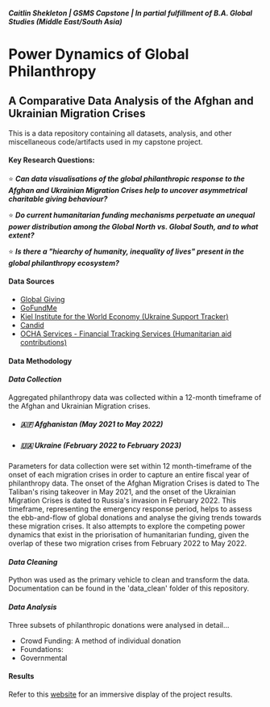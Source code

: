 ##### *Caitlin Shekleton | GSMS Capstone | In partial fulfillment of B.A. Global Studies (Middle East/South Asia)*

# **Power Dynamics of Global Philanthropy**
## **A Comparative Data Analysis of the Afghan and Ukrainian Migration Crises**

This is a data repository containing all datasets, analysis, and other miscellaneous code/artifacts used in my capstone project.

#### Key Research Questions: 
⭐ ***Can data visualisations of the global philanthropic response to the Afghan and Ukrainian Migration Crises help to uncover asymmetrical charitable giving behaviour?***

⭐ ***Do current humanitarian funding mechanisms perpetuate an unequal power distribution among the Global North vs. Global South, and to what extent?***

⭐ ***Is there a "hiearchy of humanity, inequality of lives" present in the global philanthropy ecosystem?***

#### Data Sources
- [Global Giving](https://www.globalgiving.org/)
- [GoFundMe](https://www.gofundme.com/)
- [Kiel Institute for the World Economy (Ukraine Support Tracker)](https://www.ifw-kiel.de/topics/war-against-ukraine/ukraine-support-tracker/)
- [Candid](https://candid.org/)
- [OCHA Services - Financial Tracking Services (Humanitarian aid contributions)](https://fts.unocha.org/)

#### Data Methodology 
#### *Data Collection*
Aggregated philanthropy data was collected within a 12-month timeframe of the Afghan and Ukrainian Migration crises.
- ##### 🇦🇫 Afghanistan (May 2021 to May 2022)
- ##### 🇺🇦 Ukraine (February 2022 to February 2023)


Parameters for data collection were set within 12 month-timeframe of the onset of each migration crises in order to capture an entire fiscal year of philanthropy data. The onset of the Afghan Migration Crises is dated to The Taliban's rising takeover in May 2021, and the onset of the Ukrainian Migration Crises is dated to Russia's invasion in February 2022. This timeframe, representing the emergency response period, helps to assess the ebb-and-flow of global donations and analyse the giving trends towards these migration crises. It also attempts to explore the competing power dynamics that exist in the priorisation of humanitarian funding, given the overlap of these two migration crises from February 2022 to May 2022. 


#### *Data Cleaning*
Python was used as the primary vehicle to clean and transform the data. Documentation can be found in the 'data_clean' folder of this repository. 

#### *Data Analysis*
Three subsets of philanthropic donations were analysed in detail...
- Crowd Funding: A method of individual donation
- Foundations: 
- Governmental

#### Results
Refer to this [website]() for an immersive display of the project results.
